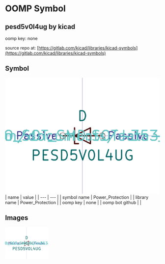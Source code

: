 # OOMP Symbol  
## pesd5v0l4ug  by kicad  
  
oomp key: none  
  
source repo at: [https://gitlab.com/kicad/libraries/kicad-symbols](https://gitlab.com/kicad/libraries/kicad-symbols)  
## Symbol  
  
[![working.png](working_600.png)](working.png)  
| name | value | 
| --- | --- | 
| symbol name | Power_Protection | 
| library name | Power_Protection | 
| oomp key | none | 
| oomp bot github |  | 
## Images  
  
[![working.png](working_140.png)](working.png)  
